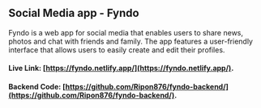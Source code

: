 ## Social Media app - Fyndo

Fyndo is a web app for social media that enables users to share news,
photos and chat  with friends and family. The app features a user-friendly 
interface that allows users to easily create and edit their profiles.


####  Live Link:  [https://fyndo.netlify.app/](https://fyndo.netlify.app/).

####  Backend Code:  [https://github.com/Ripon876/fyndo-backend/](https://github.com/Ripon876/fyndo-backend/).
